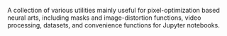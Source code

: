 A collection of various utilities mainly useful for pixel-optimization based neural arts, including masks and image-distortion functions, video processing, datasets, and convenience functions for Jupyter notebooks. 

